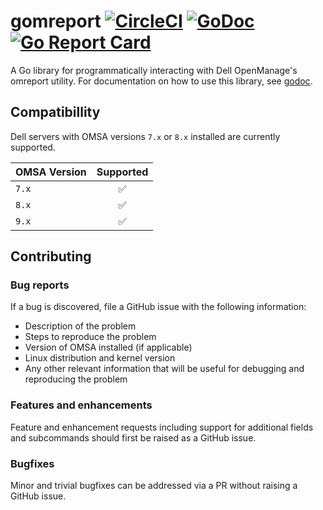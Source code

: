 # gomreport [![CircleCI](https://circleci.com/gh/bobmshannon/gomreport.svg?style=svg)](https://circleci.com/gh/bobmshannon/gomreport) [![GoDoc](https://godoc.org/github.com/bobmshannon/gomreport?status.svg)](https://godoc.org/github.com/bobmshannon/gomreport) [![Go Report Card](https://goreportcard.com/badge/github.com/bobmshannon/gomreport)](https://goreportcard.com/report/github.com/bobmshannon/gomreport)
A Go library for programmatically interacting with Dell OpenManage's omreport utility. For documentation on how to use this library, see [godoc](https://godoc.org/github.com/bobmshannon/gomreport).

## Compatibillity

Dell servers with OMSA versions `7.x` or `8.x` installed are currently supported.

| OMSA Version  | Supported     |
| ------------- |:-------------:|
| `7.x`         | ✅            |
| `8.x`         | ✅            |
| `9.x`         | ✅

## Contributing

### Bug reports

If a bug is discovered, file a GitHub issue with the following information:

- Description of the problem
- Steps to reproduce the problem
- Version of OMSA installed (if applicable)
- Linux distribution and kernel version
- Any other relevant information that will be useful for debugging and reproducing the problem

### Features and enhancements

Feature and enhancement requests including support for additional fields and subcommands should first be raised as a GitHub issue.

### Bugfixes

Minor and trivial bugfixes can be addressed via a PR without raising a GitHub issue.
